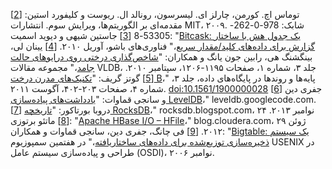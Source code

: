 [[2](ch03.html#Cormen2009uw-marker)] توماس اچ. کورمن، چارلز ای. لیسرسون، رونالد ال. ریوست و
کلیفورد استین: مقدمه‌ای بر الگوریتم‌ها، ویرایش سوم. انتشارات MIT، ۲۰۰۹.
شابک: 978-0-262-53305-8 [[3](ch03.html#Sheehy2010uy-marker)] جاستین شیهی و دیوید اسمیت:
"[Bitcask: یک جدول هش با ساختار گزارش
برای داده‌های کلید/مقدار سریع](http://basho.com/wp-content/uploads/2015/05/bitcask-intro.pdf)،" فناوری‌های باشو، آوریل ۲۰۱۰. [[4](ch03.html#Li2010te-marker)] یینان لی، بینگشنگ هی، رابین جون یانگ و همکاران:
"[شاخص‌گذاری درختی روی درایوهای حالت جامد](http://www.vldb.org/pvldb/vldb2010/papers/R106.pdf)،"
مجموعه مقالات VLDB، جلد ۳، شماره ۱، صفحات ۱۱۹۵-۱۲۰۶،
سپتامبر ۲۰۱۰. [[5](ch03.html#Graefe2011kk-marker)] گوتز گریف:
"[تکنیک‌های مدرن درخت B](http://citeseerx.ist.psu.edu/viewdoc/download?doi=10.1.1.219.7269&rep=rep1&type=pdf)،"
پایه‌ها و روندها در پایگاه‌های داده، جلد ۳، شماره ۴، صفحات ۲۰۳-۴۰۲، آگوست ۲۰۱۱.
[doi:10.1561/1900000028](http://dx.doi.org/10.1561/1900000028) [[6](ch03.html#LevelDB2014-marker)] جفری دین و سانجی قماوات:
"[یادداشت‌های پیاده‌سازی LevelDB](https://github.com/google/leveldb/blob/master/doc/impl.html)،"
leveldb.googlecode.com. [[7](ch03.html#Borthakur2013uc-marker)] دروبا بورتاکور:
"[تاریخچه RocksDB](http://rocksdb.blogspot.com/)،"
rocksdb.blogspot.com، ۲۴ نوامبر ۲۰۱۳. [[8](ch03.html#Bertozzi2012wu-marker)] ماتئو برتوزی:
"[Apache HBase I/O –
HFile](http://blog.cloudera.com/blog/2012/06/hbase-io-hfile-input-output/)،" blog.cloudera.com، ۲۹ ژوئن ۲۰۱۲. [[9](ch03.html#Chang2006ta_ch3-marker)] فی چانگ، جفری دین، سانجی قماوات و همکاران:
"[Bigtable: یک سیستم ذخیره‌سازی توزیع‌شده
برای داده‌های ساختاریافته](http://research.google.com/archive/bigtable.html)،" در هفتمین سمپوزیوم USENIX در طراحی و
پیاده‌سازی سیستم عامل (OSDI)، نوامبر ۲۰۰۶.